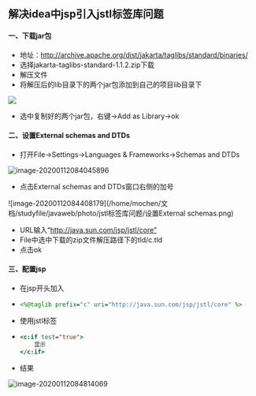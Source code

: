 ## 解决idea中jsp引入jstl标签库问题

#### 一、下载jar包

- 地址：http://archive.apache.org/dist/jakarta/taglibs/standard/binaries/
- 选择jakarta-taglibs-standard-1.1.2.zip下载
- 解压文件
- 将解压后的lib目录下的两个jar包添加到自己的项目lib目录下

![](/home/mochen/文档/studyfile/javaweb/photo/jstl标签库问题/复制jar包.png)

- 选中复制好的两个jar包，右键->Add as Library->ok

#### 二、设置External schemas and DTDs

- 打开File->Settings->Languages & Frameworks->Schemas and DTDs

![image-20200112084045896](/home/mochen/文档/studyfile/javaweb/photo/jstl标签库问题/settings设置.png)

- 点击External schemas and DTDs窗口右侧的加号

![image-20200112084408179](/home/mochen/文档/studyfile/javaweb/photo/jstl标签库问题/设置External schemas.png)

- URL输入“http://java.sun.com/jsp/jstl/core”
- File中选中下载的zip文件解压路径下的tld/c.tld
- 点击ok

#### 三、配置jsp

- 在jsp开头加入

- ```jsp
  <%@taglib prefix="c" uri="http://java.sun.com/jsp/jstl/core" %>
  ```

- 使用jstl标签

- ```jsp
  <c:if test="true">
      显示
  </c:if>
  ```

- 结果

![image-20200112084814069](/home/mochen/文档/studyfile/javaweb/photo/jstl标签库问题/结果.png)